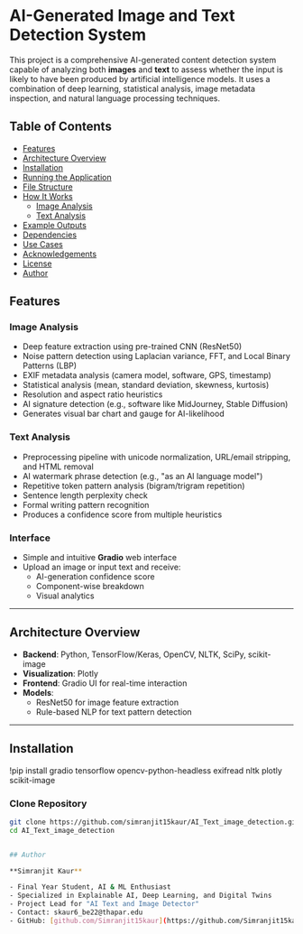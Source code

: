 


# AI-Generated Image and Text Detection System

This project is a comprehensive AI-generated content detection system capable of analyzing both **images** and **text** to assess whether the input is likely to have been produced by artificial intelligence models. It uses a combination of deep learning, statistical analysis, image metadata inspection, and natural language processing techniques.

## Table of Contents

- [Features](#features)
- [Architecture Overview](#architecture-overview)
- [Installation](#installation)
- [Running the Application](#running-the-application)
- [File Structure](#file-structure)
- [How It Works](#how-it-works)
  - [Image Analysis](#image-analysis)
  - [Text Analysis](#text-analysis)
- [Example Outputs](#example-outputs)
- [Dependencies](#dependencies)
- [Use Cases](#use-cases)
- [Acknowledgements](#acknowledgements)
- [License](#license)
- [Author](#author)

## Features

### Image Analysis

- Deep feature extraction using pre-trained CNN (ResNet50)
- Noise pattern detection using Laplacian variance, FFT, and Local Binary Patterns (LBP)
- EXIF metadata analysis (camera model, software, GPS, timestamp)
- Statistical analysis (mean, standard deviation, skewness, kurtosis)
- Resolution and aspect ratio heuristics
- AI signature detection (e.g., software like MidJourney, Stable Diffusion)
- Generates visual bar chart and gauge for AI-likelihood

### Text Analysis

- Preprocessing pipeline with unicode normalization, URL/email stripping, and HTML removal
- AI watermark phrase detection (e.g., "as an AI language model")
- Repetitive token pattern analysis (bigram/trigram repetition)
- Sentence length perplexity check
- Formal writing pattern recognition
- Produces a confidence score from multiple heuristics

### Interface

- Simple and intuitive **Gradio** web interface
- Upload an image or input text and receive:
  - AI-generation confidence score
  - Component-wise breakdown
  - Visual analytics

---

## Architecture Overview

- **Backend**: Python, TensorFlow/Keras, OpenCV, NLTK, SciPy, scikit-image
- **Visualization**: Plotly
- **Frontend**: Gradio UI for real-time interaction
- **Models**:
  - ResNet50 for image feature extraction
  - Rule-based NLP for text pattern detection

---

## Installation
!pip install gradio tensorflow opencv-python-headless exifread nltk plotly scikit-image


### Clone Repository

```bash
git clone https://github.com/simranjit15kaur/AI_Text_image_detection.git
cd AI_Text_image_detection


## Author

**Simranjit Kaur**

- Final Year Student, AI & ML Enthusiast
- Specialized in Explainable AI, Deep Learning, and Digital Twins
- Project Lead for "AI Text and Image Detector"
- Contact: skaur6_be22@thapar.edu
- GitHub: [github.com/Simranjit15kaur](https://github.com/Simranjit15kaur)
